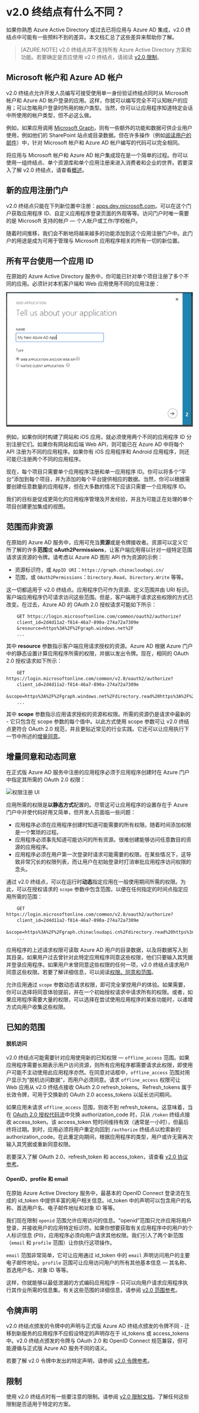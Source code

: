 <properties
	pageTitle="Azure AD v2.0 终结点 | Azure"
	description="原始 Azure AD 终结点与 v2.0 终结点之间的比较。"
	services="active-directory"
	documentationCenter=""
	authors="dstrockis"
	manager="mbaldwin"
	editor=""/>

<tags
	ms.service="active-directory"
	ms.date="05/31/2016"
	wacn.date="07/26/2016"/>

# v2.0 终结点有什么不同？

如果你熟悉 Azure Active Directory 或过去已将应用与 Azure AD 集成，v2.0 终结点中可能有一些预料不到的差异。本文档汇总了这些差异来帮助你了解。

> [AZURE.NOTE]
	v2.0 终结点并不支持所有 Azure Active Directory 方案和功能。若要确定是否应使用 v2.0 终结点，请阅读 [v2.0 限制](/documentation/articles/active-directory-v2-limitations/)。


## Microsoft 帐户和 Azure AD 帐户
v2.0 终结点允许开发人员编写可接受使用单一身份验证终结点同时从 Microsoft 帐户和 Azure AD 帐户登录的应用。这样，你就可以编写完全不可认知帐户的应用；可以忽略用户登录时所用的帐户类型。当然，你可以让应用程序知道特定会话中所使用的帐户类型，但不必这么做。

例如，如果应用调用 [Microsoft Graph](https://graph.microsoft.io)，则有一些额外的功能和数据可供企业用户使用，例如他们的 SharePoint 站点或目录数据。但在许多操作（例如[阅读用户的邮件](https://graph.microsoft.io/docs/api-reference/v1.0/resources/message)）中，针对 Microsoft 帐户和 Azure AD 帐户编写的代码可以完全相同。

将应用与 Microsoft 帐户和 Azure AD 帐户集成现在是一个简单的过程。你可以使用一组终结点、单个资源库和单个应用注册来进入消费者和企业的世界。若要深入了解 v2.0 终结点，请查看[概述](/documentation/articles/active-directory-appmodel-v2-overview/)。


## 新的应用注册门户
v2.0 终结点只能在下列新位置中注册：[apps.dev.microsoft.com](https://apps.dev.microsoft.com)。可以在这个门户获取应用程序 ID、自定义应用程序登录页面的外观等等。访问门户时唯一需要的是 Microsoft 支持的帐户 — 个人帐户或工作/学校帐户。

随着时间推移，我们会不断地将越来越多的功能添加到这个应用注册门户中。此门户的用途是成为可用于管理与 Microsoft 应用程序相关的所有一切的新位置。


## 所有平台使用一个应用 ID
在原始的 Azure Active Directory 服务中，你可能已针对单个项目注册了多个不同的应用。必须针对本机客户端和 Web 应用使用不同的应用注册：

![旧的应用程序注册 UI](./media/active-directory-v2-flows/old_app_registration.PNG)

例如，如果你同时构建了网站和 iOS 应用，就必须使用两个不同的应用程序 ID 分别注册它们。如果你有网站和后端 Web API，则可能已在 Azure AD 中将每个 API 注册为不同的应用程序。如果你有 iOS 应用程序和 Android 应用程序，则还可能已注册两个不同的应用程序。

<!-- You may have even registered different apps for each of your build environments - one for dev, one for test, and one for production. -->

现在，每个项目只需要单个应用程序注册和单一应用程序 ID。你可以将多个“平台”添加到每个项目，并为添加的每个平台提供相应的数据。当然，你可以根据需要创建任意数量的应用程序，但在大多数的情况下应该只需要一个应用程序 ID。

<!-- You can also label a particular platform as "production-ready" when it is ready to be published to the outside world, and use that same Application Id safely in your development environments. -->

我们的目标是促成更简化的应用程序管理及开发经验，并且为可能正在处理的单个项目创建更加集成的视图。


## 范围而非资源
在原始的 Azure AD 服务中，应用可充当**资源**或是令牌接收者。资源可以定义它所了解的许多**范围**或 **oAuth2Permissions**，让客户端应用得以针对一组特定范围请求该资源的令牌。请考虑以 Azure AD 图形 API 作为资源的示例：

- 资源标识符，或 `AppID URI`：`https://graph.chinacloudapi.cn/`
- 范围，或 `OAuth2Permissions`：`Directory.Read`、`Directory.Write` 等等。

这一切都适用于 v2.0 终结点。应用程序仍可作为资源、定义范围并由 URI 标识。客户端应用程序仍可请求访问这些范围。但是，客户端用于请求这些权限的方式已改变。在过去，Azure AD 的 OAuth 2.0 授权请求可能如下所示：


		GET https://login.microsoftonline.com/common/oauth2/authorize?
		client_id=2d4d11a2-f814-46a7-890a-274a72a7309e
		&resource=https%3A%2F%2Fgraph.windows.net%2F
		...


其中 **resource** 参数指示客户端应用请求授权的资源。Azure AD 根据 Azure 门户中的静态设置计算应用程序所需的权限，并据以发出令牌。现在，相同的 OAuth 2.0 授权请求如下所示：


		GET https://login.microsoftonline.com/common/v2.0/oauth2/authorize?
		client_id=2d4d11a2-f814-46a7-890a-274a72a7309e
		&scope=https%3A%2F%2Fgraph.windows.net%2Fdirectory.read%20https%3A%2F%2Fgraph.windows.net%2Fdirectory.write
		...


其中 **scope** 参数指示应用请求授权的资源和权限。所需的资源仍是请求中最新的 - 它只包含在 scope 参数的每个值中。以此方式使用 scope 参数可让 v2.0 终结点更符合 OAuth 2.0 规范，并且更贴近常见的行业实践。它还可以让应用执行下一节中所述的[增量同意](#incremental-and-dynamic-consent)。

## 增量同意和动态同意
在正式版 Azure AD 服务中注册的应用程序必须于应用程序创建时在 Azure 门户中指定其所需的 OAuth 2.0 权限：

![权限注册 UI](../media/active-directory-v2-flows/app_reg_permissions.PNG)

应用所需的权限是**以静态方式**配置的。尽管这可让应用程序的设置存在于 Azure 门户中并使代码好用又简单，但开发人员面临一些问题：

- 应用程序必须在应用程序创建时知道可能需要的所有权限。随着时间添加权限是一个繁琐的过程。
- 应用程序必须事先知道可能访问的所有资源。很难创建能够访问任意数目的资源的应用程序。
- 应用程序必须在用户第一次登录时请求可能需要的权限。在某些情况下，这导致非常冗长的权限列表，而让用户在初始登录时打消审批应用程序访问权限的念头。

通过 v2.0 终结点，可以在运行时**动态**指定应用在一般使用期间所需的权限。为此，可以在授权请求的 `scope` 参数中包含范围，以便在任何指定的时间点指定应用所需的范围：


		GET https://login.microsoftonline.com/common/v2.0/oauth2/authorize?
		client_id=2d4d11a2-f814-46a7-890a-274a72a7309e
		&scope=https%3A%2F%2Fgraph.chinacloudapi.cn%2Fdirectory.read%20https%3A%2F%2Fgraph.windows.net%2Fdirectory.write
		...


应用程序的上述请求权限可读取 Azure AD 用户的目录数据，以及将数据写入到其目录。如果用户过去曾针对此特定应用程序同意这些权限，他们只要输入其凭据并登录应用程序。如果用户未曾同意这些权限的任何一项，v2.0 终结点请求用户同意这些权限。若要了解详细信息，可以阅读[权限、同意和范围](/documentation/articles/active-directory-v2-scopes/)。

允许应用通过 `scope` 参数动态请求权限，即可完全掌控用户的体验。如果需要，你可以选择将同意体验提前，并在一个初始授权请求中请求所有的权限。或者，如果应用程序需要大量的权限，可以选择在尝试使用应用程序的某些功能时，以递增方式向用户收集这些权限。

## 已知的范围

#### 脱机访问
v2.0 终结点可能需要针对应用使用新的已知权限 — `offline_access` 范围。如果应用程序需要长期表示用户访问资源，则所有应用程序都需要请求此权限，即使用户可能不主动使用此应用程序亦然。在同意对话框中，`offline_access` 范围对用户显示为“脱机访问数据”，而用户必须同意。请求 `offline_access` 权限可让 Web 应用从 v2.0 终结点接收 OAuth 2.0 refresh\_tokens。Refresh\_tokens 属于长效令牌，可用于交换新的 OAuth 2.0 access\_tokens 以延长访问期间。

如果应用未请求 `offline_access` 范围，则收不到 refresh\_tokens。这意味着，当在 [OAuth 2.0 授权代码流](/documentation/articles/active-directory-v2-protocols/#oauth2-authorization-code-flow)中兑换 authorization\_code 时，只从 `/token` 终结点接收 access\_token。该 access\_token 短时间维持有效（通常是一小时），但最后终将过期。到时，应用必须将用户重定向回到 `/authorize` 终结点以检索新的 authorization\_code。在此重定向期间，根据应用程序的类型，用户或许无需再次输入其凭据或重新同意权限。

若要深入了解 OAuth 2.0、refresh\_token 和 access\_token，请查看 [v2.0 协议参考](/documentation/articles/active-directory-v2-protocols/)。

#### OpenID、profile 和 email

在原始 Azure Active Directory 服务中，最基本的 OpenID Connect 登录流在生成的 id\_token 中提供丰富的用户相关信息。id\_token 中的声明可以包含用户的名称、首选用户名、电子邮件地址和对象 ID 等等。

我们现在限制 `openid` 范围允许应用访问的信息。“openid”范围只允许应用将用户登录，并接收用户的应用特定标识符。如果你想要获取有关应用程序中的用户的个人标识信息 (PII)，应用程序必须向用户请求其他权限。我们引入了两个新范围（`email` 和 `profile` 范围）让你执行这项操作。

`email` 范围非常简单，它可让应用通过 id\_token 中的 `email` 声明访问用户的主要电子邮件地址。`profile` 范围可让应用访问用户的所有其他基本信息 — 其名称、首选用户名、对象 ID 等等。

这样，你就能够以最低泄漏的方式编码应用程序 – 只可以向用户请求应用程序执行其作业所需的信息集。有关这些范围的详细信息，请参阅 [v2.0 范围参考](/documentation/articles/active-directory-v2-scopes/)。


## 令牌声明
v2.0 终结点颁发的令牌中的声明与正式版 Azure AD 终结点颁发的令牌不同 - 迁移到新服务的应用程序不应假设特定的声明存在于 id\_tokens 或 access\_tokens 中。v2.0 终结点颁发的令牌与 OAuth 2.0 和 OpenID Connect 规范兼容，但可能遵循与正式版 Azure AD 服务不同的语义。

若要了解 v2.0 令牌中发出的特定声明，请参阅 [v2.0 令牌参考](/documentation/articles/active-directory-v2-tokens/)。

## 限制
使用 v2.0 终结点时有一些要注意的限制。请参阅 [v2.0 限制文档](/documentation/articles/active-directory-v2-limitations/)，了解任何这些限制是否适用于特定的方案。

<!---HONumber=Mooncake_0718_2016-->